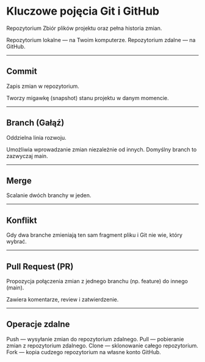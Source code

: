 # Kluczowe pojęcia Git i GitHub
Repozytorium
Zbiór plików projektu oraz pełna historia zmian.

Repozytorium lokalne — na Twoim komputerze.
Repozytorium zdalne — na GitHub.

---

## Commit
Zapis zmian w repozytorium.

Tworzy migawkę (snapshot) stanu projektu w danym momencie.

---

## Branch (Gałąź)
Oddzielna linia rozwoju.

Umożliwia wprowadzanie zmian niezależnie od innych.
Domyślny branch to zazwyczaj main.

---

## Merge
Scalanie dwóch branchy w jeden.

---

## Konflikt
Gdy dwa branche zmieniają ten sam fragment pliku i Git nie wie, który wybrać.

---

## Pull Request (PR)
Propozycja połączenia zmian z jednego branchu (np. feature) do innego (main).

Zawiera komentarze, review i zatwierdzenie.

---

## Operacje zdalne
Push — wysyłanie zmian do repozytorium zdalnego.
Pull — pobieranie zmian z repozytorium zdalnego.
Clone — sklonowanie całego repozytorium.
Fork — kopia cudzego repozytorium na własne konto GitHub.